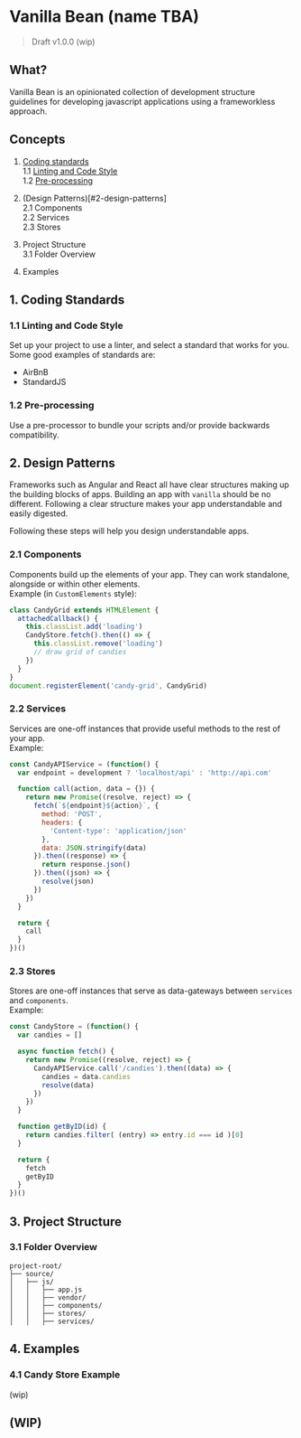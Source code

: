 # Vanilla Bean (name TBA)
> Draft v1.0.0 (wip)

## What?
Vanilla Bean is an opinionated collection of development structure guidelines for developing javascript applications using a frameworkless approach.

## Concepts
1. [Coding standards](#1-coding-standards)  
  1.1 [Linting and Code Style](#11-linting-and-code-style)  
  1.2 [Pre-processing](#12-pre-processing)

2. (Design Patterns)[#2-design-patterns]  
  2.1 Components  
  2.2 Services  
  2.3 Stores

3. Project Structure  
  3.1 Folder Overview

4. Examples

## 1. Coding Standards
### 1.1 Linting and Code Style
Set up your project to use a linter, and select a standard that works for you.  
Some good examples of standards are:  
- AirBnB
- StandardJS

### 1.2 Pre-processing
Use a pre-processor to bundle your scripts and/or provide backwards compatibility.

## 2. Design Patterns
Frameworks such as Angular and React all have clear structures making up the building blocks of apps. Building an app with `vanilla` should be no different. Following a clear structure makes your app understandable and easily digested.

Following these steps will help you design understandable apps.

### 2.1 Components
Components build up the elements of your app. They can work standalone, alongside or within other elements.  
Example (in `CustomElements` style):  
```js
class CandyGrid extends HTMLElement {
  attachedCallback() {
    this.classList.add('loading')
    CandyStore.fetch().then(() => {
      this.classList.remove('loading')
      // draw grid of candies
    })
  }
}
document.registerElement('candy-grid', CandyGrid)
```

### 2.2 Services
Services are one-off instances that provide useful methods to the rest of your app.  
Example:  
```js
const CandyAPIService = (function() {
  var endpoint = development ? 'localhost/api' : 'http://api.com'

  function call(action, data = {}) {
    return new Promise((resolve, reject) => {
      fetch(`${endpoint}${action}`, {
        method: 'POST',
        headers: {
          'Content-type': 'application/json'
        },
        data: JSON.stringify(data)
      }).then((response) => {
        return response.json()
      }).then((json) => {
        resolve(json)
      })
    })
  }

  return {
    call
  }
})()
```

### 2.3 Stores
Stores are one-off instances that serve as data-gateways between `services` and `components`.  
Example:  
```js
const CandyStore = (function() {
  var candies = []

  async function fetch() {
    return new Promise((resolve, reject) => {
      CandyAPIService.call('/candies').then((data) => {
        candies = data.candies
        resolve(data)
      })
    })
  }

  function getByID(id) {
    return candies.filter( (entry) => entry.id === id )[0]
  }

  return {
    fetch
    getByID
  }
})()
```

## 3. Project Structure
### 3.1 Folder Overview
```
project-root/
├── source/
│   ├── js/
│   │   ├── app.js
│   │   ├── vendor/
│   │   ├── components/
│   │   ├── stores/
│   │   ├── services/
```

## 4. Examples
### 4.1 Candy Store Example
(wip)

## (WIP)
